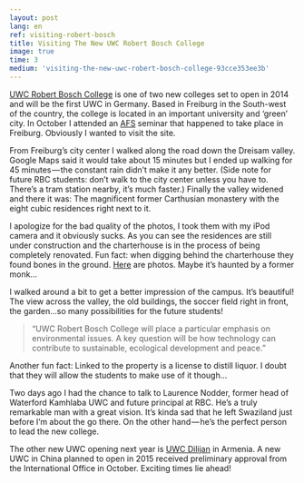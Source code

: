 ```yaml
---
layout: post
lang: en
ref: visiting-robert-bosch
title: Visiting The New UWC Robert Bosch College
image: true
time: 3
medium: 'visiting-the-new-uwc-robert-bosch-college-93cce353ee3b'
---
```


[UWC Robert Bosch College](http://www.uwcrobertboschcollege.de/en/) is one of two new colleges set to open in 2014 and will be the first UWC in Germany. Based in Freiburg in the South-west of the country, the college is located in an important university and ‘green’ city. In October I attended an [AFS](http://www.afs.org/) seminar that happened to take place in Freiburg. Obviously I wanted to visit the site.

<!-- Read more -->

From Freiburg’s city center I walked along the road down the Dreisam valley. Google Maps said it would take about 15 minutes but I ended up walking for 45 minutes — the constant rain didn’t make it any better. (Side note for future RBC students: don’t walk to the city center unless you have to. There’s a tram station nearby, it’s much faster.) Finally the valley widened and there it was: The magnificent former Carthusian monastery with the eight cubic residences right next to it.

I apologize for the bad quality of the photos, I took them with my iPod camera and it obviously sucks. As you can see the residences are still under construction and the charterhouse is in the process of being completely renovated. Fun fact: when digging behind the charterhouse they found bones in the ground. [Here](http://www.uwcrobertboschcollege.de/en/fotogallery) are photos. Maybe it’s haunted by a former monk…

I walked around a bit to get a better impression of the campus. It’s beautiful! The view across the valley, the old buildings, the soccer field right in front, the garden…so many possibilities for the future students!

> “UWC Robert Bosch College will place a particular emphasis on environmental issues. A key question will be how technology can contribute to sustainable, ecological development and peace.”

Another fun fact: Linked to the property is a license to distill liquor. I doubt that they will allow the students to make use of it though…

Two days ago I had the chance to talk to Laurence Nodder, former head of Waterford Kamhlaba UWC and future principal at RBC. He’s a truly remarkable man with a great vision. It’s kinda sad that he left Swaziland just before I’m about the go there. On the other hand — he’s the perfect person to lead the new college.

The other new UWC opening next year is [UWC Dilijan](http://uwcdilijan.org/) in Armenia. A new UWC in China planned to open in 2015 received preliminary approval from the International Office in October. Exciting times lie ahead!
